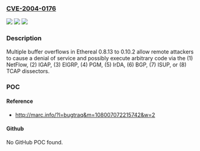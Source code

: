 ### [CVE-2004-0176](https://cve.mitre.org/cgi-bin/cvename.cgi?name=CVE-2004-0176)
![](https://img.shields.io/static/v1?label=Product&message=n%2Fa&color=blue)
![](https://img.shields.io/static/v1?label=Version&message=n%2Fa&color=blue)
![](https://img.shields.io/static/v1?label=Vulnerability&message=n%2Fa&color=brighgreen)

### Description

Multiple buffer overflows in Ethereal 0.8.13 to 0.10.2 allow remote attackers to cause a denial of service and possibly execute arbitrary code via the (1) NetFlow, (2) IGAP, (3) EIGRP, (4) PGM, (5) IrDA, (6) BGP, (7) ISUP, or (8) TCAP dissectors.

### POC

#### Reference
- http://marc.info/?l=bugtraq&m=108007072215742&w=2

#### Github
No GitHub POC found.

